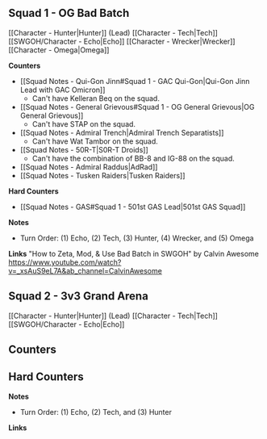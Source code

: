 
## Squad 1 - OG Bad Batch
[[Character - Hunter|Hunter]] (Lead)
[[Character - Tech|Tech]]
[[SWGOH/Character - Echo|Echo]]
[[Character - Wrecker|Wrecker]]
[[Character - Omega|Omega]]

**Counters**
 - [[Squad Notes - Qui-Gon Jinn#Squad 1 - GAC Qui-Gon|Qui-Gon Jinn Lead with GAC Omicron]]
	 - Can't have Kelleran Beq on the squad.
 - [[Squad Notes - General Grievous#Squad 1 - OG General Grievous|OG General Grievous]]
	 - Can't have STAP on the squad.
 - [[Squad Notes - Admiral Trench|Admiral Trench  Separatists]]
	 - Can't have Wat Tambor on the squad.
 - [[Squad Notes - 50R-T|S0R-T Droids]]
	 - Can't have the combination of BB-8 and IG-88 on the squad.
 - [[Squad Notes - Admiral Raddus|AdRad]]
 - [[Squad Notes - Tusken Raiders|Tusken Raiders]]

**Hard Counters**
 - [[Squad Notes - GAS#Squad 1 - 501st GAS Lead|501st GAS Squad]]

**Notes**
 - Turn Order: (1) Echo, (2) Tech, (3) Hunter, (4) Wrecker, and (5) Omega

**Links**
"How to Zeta, Mod, & Use Bad Batch in SWGOH" by Calvin Awesome
https://www.youtube.com/watch?v=_xsAuS9eL7A&ab_channel=CalvinAwesome

## Squad 2 - 3v3 Grand Arena
[[Character - Hunter|Hunter]] (Lead)
[[Character - Tech|Tech]]
[[SWGOH/Character - Echo|Echo]]

**Counters**
 - 

**Hard Counters**
 - 

**Notes**
 - Turn Order: (1) Echo, (2) Tech, and (3) Hunter

**Links**